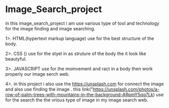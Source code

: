# Image_Search_project

in this image_search_project i am use various type of tool and technology for the image finding and image searching.

1>. HTML(hypertext markup language) use for the best structure of the body.

2>.   CSS () use for the styel in as struture of the  body the it look like beautyful.

3>. JAVASCRIPT use for the momvement and ract in a body then work properly our image serch web.

4>. in this project i also use the https://unsplash.com for connect the image and also use finding the image .
 this link("https://unsplash.com/photos/a-row-of-palm-trees-with-mountains-in-the-background-ARpmY5qq7Lk) use for the search the the vrious type of image in my image search web.
